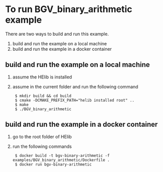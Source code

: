 # To run BGV_binary_arithmetic example
There are two ways to build and run this example.
1. build and run the example on a local machine
2. build and run the example in a docker container

## build and run the example on a local machine
1. assume the HElib is installed
2. assume in the current folder and run the following command

        $ mkdir build && cd build
        $ cmake -DCMAKE_PREFIX_PATH="helib installed root" ..
        $ make
        $ ./BGV_binary_arithmetic

## build and run the example in a docker container
1. go to the root folder of HElib
2. run the following commands

        $ docker build -t bgv-binary-arithmetic -f examples/BGV_binary_arithmetic/Dockerfile .
        $ docker run bgv-binary-arithmetic
